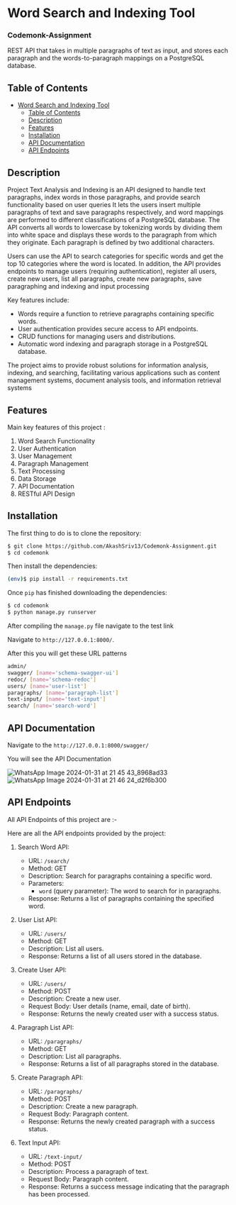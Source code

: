 # Word Search and Indexing Tool
### Codemonk-Assignment

REST API that takes in multiple paragraphs of text as input, and stores each paragraph and the words-to-paragraph mappings on a PostgreSQL database.

## Table of Contents
- [Word Search and Indexing Tool](#word-search-and-indexing-tool)
  - [Table of Contents](#table-of-contents)
  - [Description](#description)
  - [Features](#features)
  - [Installation](#installation)
  - [API Documentation](#api-documentation)
  - [API Endpoints](#api-endpoints)

## Description
Project Text Analysis and Indexing is an API designed to handle text paragraphs, index words in those paragraphs, and provide search functionality based on user queries It lets the users insert multiple paragraphs of text and save paragraphs respectively, and word mappings are performed to different classifications of a PostgreSQL database. The API converts all words to lowercase by tokenizing words by dividing them into white space and displays these words to the paragraph from which they originate. Each paragraph is defined by two additional characters.

Users can use the API to search categories for specific words and get the top 10 categories where the word is located. In addition, the API provides endpoints to manage users (requiring authentication), register all users, create new users, list all paragraphs, create new paragraphs, save paragraphing and indexing and input processing

Key features include:

  - Words require a function to retrieve paragraphs containing specific words.
  - User authentication provides secure access to API endpoints.
  - CRUD functions for managing users and distributions.
  - Automatic word indexing and paragraph storage in a PostgreSQL database.

The project aims to provide robust solutions for information analysis, indexing, and searching, facilitating various applications such as content management systems, document analysis tools, and information retrieval systems

## Features
Main key features of this project :

1. Word Search Functionality
2. User Authentication
3. User Management
4. Paragraph Management
5. Text Processing
6. Data Storage
7. API Documentation
8. RESTful API Design

## Installation

The first thing to do is to clone the repository:

```sh
$ git clone https://github.com/AkashSriv13/Codemonk-Assignment.git
$ cd codemonk
```


Then install the dependencies:

```sh
(env)$ pip install -r requirements.txt
```

Once `pip` has finished downloading the dependencies:
```sh
$ cd codemonk
$ python manage.py runserver
```
After compiling the `manage.py` file navigate to the test link

Navigate to `http://127.0.0.1:8000/`.

After this you will get these URL patterns

```sh
admin/
swagger/ [name='schema-swagger-ui']
redoc/ [name='schema-redoc']
users/ [name='user-list']
paragraphs/ [name='paragraph-list']
text-input/ [name='text-input']
search/ [name='search-word']
```

## API Documentation

Navigate to the `http://127.0.0.1:8000/swagger/`

You will see the API Documentation

![WhatsApp Image 2024-01-31 at 21 45 43_8968ad33](https://github.com/AkashSriv13/Codemonk-Assignment/assets/120120817/1eb46fbf-3b4f-4e02-9c8d-9e1ba93d64ac)
![WhatsApp Image 2024-01-31 at 21 46 24_d2f6b300](https://github.com/AkashSriv13/Codemonk-Assignment/assets/120120817/f3a0dfaf-b310-4ad4-be3a-9d68676ec77f)


## API Endpoints

All API Endpoints of this project are :-

Here are all the API endpoints provided by the project:

1. Search Word API:
   - URL: `/search/`
   - Method: GET
   - Description: Search for paragraphs containing a specific word.
   - Parameters:
     - `word` (query parameter): The word to search for in paragraphs.
   - Response: Returns a list of paragraphs containing the specified word.

2. User List API:
   - URL: `/users/`
   - Method: GET
   - Description: List all users.
   - Response: Returns a list of all users stored in the database.

3. Create User API:
   - URL: `/users/`
   - Method: POST
   - Description: Create a new user.
   - Request Body: User details (name, email, date of birth).
   - Response: Returns the newly created user with a success status.

4. Paragraph List API:
   - URL: `/paragraphs/`
   - Method: GET
   - Description: List all paragraphs.
   - Response: Returns a list of all paragraphs stored in the database.

5. Create Paragraph API:
   - URL: `/paragraphs/`
   - Method: POST
   - Description: Create a new paragraph.
   - Request Body: Paragraph content.
   - Response: Returns the newly created paragraph with a success status.

6. Text Input API:
   - URL: `/text-input/`
   - Method: POST
   - Description: Process a paragraph of text.
   - Request Body: Paragraph content.
   - Response: Returns a success message indicating that the paragraph has been processed.
